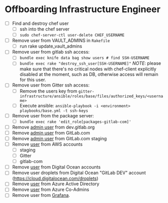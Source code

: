 # Offboarding Infrastructure Engineer

* [ ] Find and destroy chef user
  * [ ] ssh into the chef server
  * [ ] `sudo chef-server-ctl user-delete CHEF_USERNAME`
* [ ] Remove user from VAULT_ADMINS in `Rakefile`
  * [ ] run rake update_vault_admins
* [ ] Remove user from gitlab ssh access:
  * [ ] `bundle exec knife data bag show users # find SSH-USERNAME`
  * [ ] `bundle exec rake "destroy_ssh_user[SSH-USERNAME]"` *NOTE*: please make sure that there's no critical nodes with chef-client explicitly disabled at the moment, such as DB, otherwise access will remain for this user.
* [ ] Remove user from Gitter ssh access:
  * [ ] Remove the users key from
    `gitter-infrastructure/ansible/roles/base/files/authorized_keys/<username>`
  * [ ] Execute ansible: `ansible-playbook -i <environment> playbooks/base.yml -t ssh-keys`
* [ ] Remove user from the package server:
  * [ ] `bundle exec rake 'edit_role[packages-gitlab-com]'`
* [ ] Remove [admin user](https://dev.gitlab.org/admin/users?filter=admins) from dev.gitlab.org
* [ ] Remove [admin user](https://gitlab.com/admin/users?filter=admins) from GitLab.com
* [ ] Remove [admin user](https://staging.gitlab.com/admin/users?filter=admins) from GitLab.com staging
* [ ] Remove [user](https://console.aws.amazon.com) from AWS accounts
  * [ ] staging
  * [ ] Gitter
  * [ ] gitlab-com
* [ ] Remove [user](https://cloud.digitalocean.com/settings/team) from Digital Ocean accounts
* [ ] Remove user droplets from Digital Ocean "GitLab DEV" account (https://cloud.digitalocean.com/droplets)
* [ ] Remove [user](https://manage.windowsazure.com/@sytsegitlab.onmicrosoft.com#Workspaces/ActiveDirectoryExtension/Directory/7cc60e3a-c2c5-43d6-b426-1d8c9e8e7ad1/users) from Azure Active Directory
* [ ] Remove [user](https://manage.windowsazure.com/@sytsegitlab.onmicrosoft.com#Workspaces/AdminTasks/ListUsers) from Azure Co-Admins
* [ ] Remove user from [Grafana](https://dashboards.gitlab.net).
